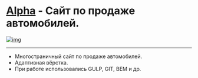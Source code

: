 # [Alpha](https://lyu-chunkwo.github.io/alpha/dist/index.html) - Сайт по продаже автомобилей.

[<img src="https://lyu-chunkwo.github.io/alpha/dist/images/foreadme/alpha.jpg" alt="img">](https://lyu-chunkwo.github.io/alpha/dist/index.html)


---
- Многостраничный сайт по продаже автомобилей.
- Адаптивная вёрстка.
- При работе использовались GULP, GIT, BEM и др.

